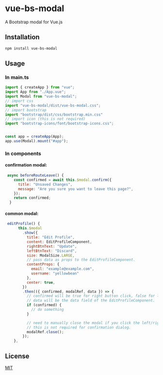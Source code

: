 # vue-bs-modal

A Bootstrap modal for Vue.js

## Installation

```bash
npm install vue-bs-modal
```

## Usage

### In main.ts

```javascript
import { createApp } from "vue";
import App from "./App.vue";
import Modal from "vue-bs-modal";
// import css
import "vue-bs-modal/dist/vue-bs-modal.css";
// import bootstrap
import "bootstrap/dist/css/bootstrap.min.css"
// import icon (this is not required)
import "bootstrap-icons/font/bootstrap-icons.css";


const app = createApp(App);
app.use(Modal).mount("#app");
```

### In components

#### confirmation modal:

```javascript
 async beforeRouteLeave() {
    const confirmed = await this.$modal.confirm({
      title: "Unsaved Changes",
      message: "Are you sure you want to leave this page?",
    });
    return confirmed;
  }

```

#### common modal:

```javascript
 editProfile() {
      this.$modal
        .show({
          title: "Edit Profile",
          content: EditProfileComponent,
          rightBtnText: "Update",
          leftBtnText: "Discard",
          size: ModalSize.LARGE,
          // pass data as props to the EditProfileComponent.
          contentProps: {
            email: "example@example.com",
            username: "yellowbean"
          },
          center: true,
        })
        .then(({ confirmed, modalRef, data }) => {
          // confirmed will be true for right button click, false for left button click.
          // data will be the data field of the EditProfileComponent.
          if (confirmed) {
            // do something
          }

          // need to manually close the modal if you click the left/right button.
          // this is not required for confirmation dialog.
          modalRef.close();
        });
    },

```

## License

[MIT](https://choosealicense.com/licenses/mit/)
